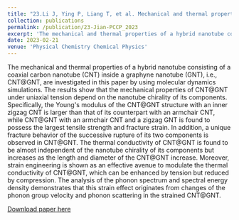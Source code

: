 ```yaml
---
title: "23.Li J, Ying P, Liang T, et al. Mechanical and thermal properties of graphyne-coated carbon nanotubes: A molecular dynamics simulation on one-dimensional all-carbon van der Waals heterostructures[J]. Physical Chemistry Chemical Physics, 2023, 25: 8651-8663."
collection: publications
permalink: /publication/23-Jian-PCCP_2023
excerpt: 'The mechanical and thermal properties of a hybrid nanotube consisting of a coaxial carbon nanotube (CNT) inside a graphyne nanotube (GNT), i.e., CNT@GNT, are investigated in this paper by using molecular dynamics simulations.'
date: 2023-02-21
venue: 'Physical Chemistry Chemical Physics'
---
```


The mechanical and thermal properties of a hybrid nanotube consisting of a coaxial carbon nanotube (CNT) inside a graphyne nanotube (GNT), i.e., CNT@GNT, are investigated in this paper by using molecular dynamics simulations. The results show that the mechanical properties of CNT@GNT under uniaxial tension depend on the nanotube chirality of its components. Specifically, the Young's modulus of the CNT@GNT structure with an inner zigzag CNT is larger than that of its counterpart with an armchair CNT, while CNT@GNT with an armchair CNT and a zigzag GNT is found to possess the largest tensile strength and fracture strain. In addition, a unique fracture behavior of the successive rupture of its two components is observed in CNT@GNT. The thermal conductivity of CNT@GNT is found to be almost independent of the nanotube chirality of its components but increases as the length and diameter of the CNT@GNT increase. Moreover, strain engineering is shown as an effective avenue to modulate the thermal conductivity of CNT@GNT, which can be enhanced by tension but reduced by compression. The analysis of the phonon spectrum and spectral energy density demonstrates that this strain effect originates from changes of the phonon group velocity and phonon scattering in the strained CNT@GNT.

[Download paper here](http://hityingph.github.io/files/23-Jian-PCCP_2023.pdf)
